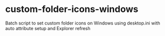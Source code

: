 # custom-folder-icons-windows
Batch script to set custom folder icons on Windows using desktop.ini with auto attribute setup and Explorer refresh
